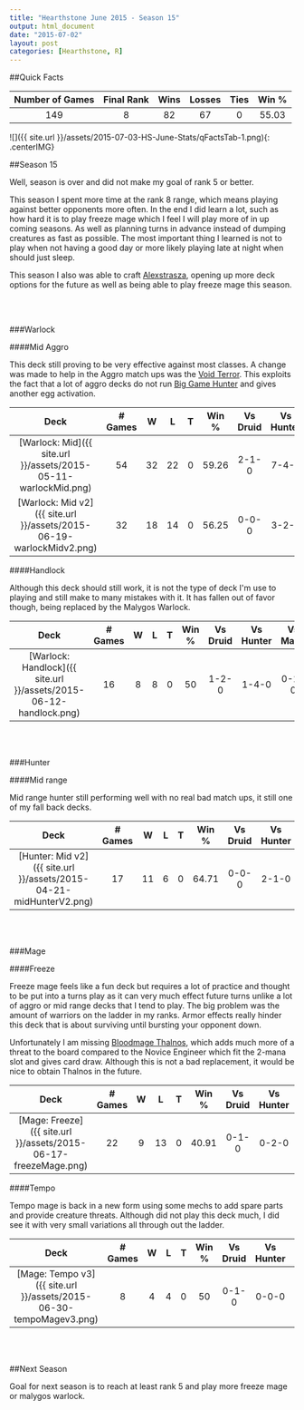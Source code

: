 ```yaml
---
title: "Hearthstone June 2015 - Season 15"
output: html_document
date: "2015-07-02"
layout: post
categories: [Hearthstone, R]
---
```


##Quick Facts


| Number of Games | Final Rank | Wins | Losses | Ties | Win % |
|:---------------:|:----------:|:----:|:------:|:----:|:-----:|
|       149       |     8      |  82  |   67   |  0   | 55.03 |

![]({{ site.url }}/assets/2015-07-03-HS-June-Stats/qFactsTab-1.png){: .centerIMG}

##Season 15

Well, season is over and did not make my goal of rank 5 or better.  

This season I spent more time at the rank 8 range, which means playing against better opponents more often.  In the end I did learn a lot, such as how hard it is to play freeze mage which I feel I will play more of in up coming seasons.  As well as planning turns in advance instead of dumping creatures as fast as possible.  The most important thing I learned is not to play when not having a good day or more likely playing late at night when should just sleep.

This season I also was able to craft [Alexstrasza](http://hearthstone.gamepedia.com/Alexstrasza), opening up more deck options for the future as well as being able to play freeze mage this season.

<br></br>

###Warlock

####Mid Aggro

This deck still proving to be very effective against most classes.  A change was made to help in the Aggro match ups was the [Void Terror](http://hearthstone.gamepedia.com/Void_Terror).  This exploits the fact that a lot of aggro decks do not run [Big Game Hunter](http://hearthstone.gamepedia.com/Big_Game_Hunter) and gives another egg activation.


|      Deck       | # Games | W  | L  | T | Win % | Vs Druid | Vs Hunter | Vs Mage | Vs Paladin | Vs Priest | Vs Rogue | Vs Shaman | Vs Warlock | Vs Warrior |
|:---------------:|:-------:|:--:|:--:|:-:|:-----:|:--------:|:---------:|:-------:|:----------:|:---------:|:--------:|:---------:|:----------:|:----------:|
|  [Warlock: Mid]({{ site.url }}/assets/2015-05-11-warlockMid.png)   |   54    | 32 | 22 | 0 | 59.26 |  2-1-0   |   7-4-0   |  6-3-0  |   5-3-0    |   2-1-0   |  1-2-0   |   1-0-0   |   2-8-0    |   6-0-0    |
| [Warlock: Mid v2]({{ site.url }}/assets/2015-06-19-warlockMidv2.png) |   32    | 18 | 14 | 0 | 56.25 |  0-0-0   |   3-2-0   |  4-2-0  |   4-4-0    |   0-0-0   |  3-2-0   |   1-0-0   |   2-1-0    |   1-3-0    |

####Handlock

Although this deck should still work, it is not the type of deck I'm use to playing and still make to many mistakes with it.  It has fallen out of favor though, being replaced by the Malygos Warlock.


|       Deck        | # Games | W | L | T | Win % | Vs Druid | Vs Hunter | Vs Mage | Vs Paladin | Vs Priest | Vs Rogue | Vs Shaman | Vs Warlock | Vs Warrior |
|:-----------------:|:-------:|:-:|:-:|:-:|:-----:|:--------:|:---------:|:-------:|:----------:|:---------:|:--------:|:---------:|:----------:|:----------:|
| [Warlock: Handlock]({{ site.url }}/assets/2015-06-12-handlock.png) |   16    | 8 | 8 | 0 |  50   |  1-2-0   |   1-4-0   |  0-1-0  |   0-1-0    |   1-0-0   |  0-0-0   |   0-0-0   |   3-0-0    |   2-0-0    |

<br></br>

###Hunter

####Mid range

Mid range hunter still performing well with no real bad match ups, it still one of my fall back decks.


|      Deck      | # Games | W  | L | T | Win % | Vs Druid | Vs Hunter | Vs Mage | Vs Paladin | Vs Priest | Vs Rogue | Vs Shaman | Vs Warlock | Vs Warrior |
|:--------------:|:-------:|:--:|:-:|:-:|:-----:|:--------:|:---------:|:-------:|:----------:|:---------:|:--------:|:---------:|:----------:|:----------:|
| [Hunter: Mid v2]({{ site.url }}/assets/2015-04-21-midHunterV2.png) |   17    | 11 | 6 | 0 | 64.71 |  0-0-0   |   2-1-0   |  4-1-0  |   0-1-0    |   2-0-0   |  0-1-0   |   0-1-0   |   3-1-0    |   0-0-0    |

<br></br>

###Mage

####Freeze

Freeze mage feels like a fun deck but requires a lot of practice and thought to be put into a turns play as it can very much effect future turns unlike a lot of aggro or mid range decks that I tend to play.  The big problem was the amount of warriors on the ladder in my ranks.  Armor effects really hinder this deck that is about surviving until bursting your opponent down.

Unfortunately I am missing [Bloodmage Thalnos](http://hearthstone.gamepedia.com/Bloodmage_Thalnos), which adds much more of a threat to the board compared to the Novice Engineer which fit the 2-mana slot and gives card draw.  Although this is not a bad replacement, it would be nice to obtain Thalnos in the future.


|     Deck     | # Games | W | L  | T | Win % | Vs Druid | Vs Hunter | Vs Mage | Vs Paladin | Vs Priest | Vs Rogue | Vs Shaman | Vs Warlock | Vs Warrior |
|:------------:|:-------:|:-:|:--:|:-:|:-----:|:--------:|:---------:|:-------:|:----------:|:---------:|:--------:|:---------:|:----------:|:----------:|
| [Mage: Freeze]({{ site.url }}/assets/2015-06-17-freezeMage.png) |   22    | 9 | 13 | 0 | 40.91 |  0-1-0   |   0-2-0   |  3-1-0  |   1-2-0    |   1-0-0   |  0-1-0   |   3-0-0   |   0-2-0    |   1-4-0    |

####Tempo

Tempo mage is back in a new form using some mechs to add spare parts and provide creature threats.  Although did not play this deck much, I did see it with very small variations all through out the ladder.  


|      Deck      | # Games | W | L | T | Win % | Vs Druid | Vs Hunter | Vs Mage | Vs Paladin | Vs Priest | Vs Rogue | Vs Shaman | Vs Warlock | Vs Warrior |
|:--------------:|:-------:|:-:|:-:|:-:|:-----:|:--------:|:---------:|:-------:|:----------:|:---------:|:--------:|:---------:|:----------:|:----------:|
| [Mage: Tempo v3]({{ site.url }}/assets/2015-06-30-tempoMagev3.png) |    8    | 4 | 4 | 0 |  50   |  0-1-0   |   0-0-0   |  0-2-0  |   0-0-0    |   0-0-0   |  1-0-0   |   0-0-0   |   2-0-0    |   1-1-0    |

<br></br>

##Next Season

Goal for next season is to reach at least rank 5 and play more freeze mage or malygos warlock.

